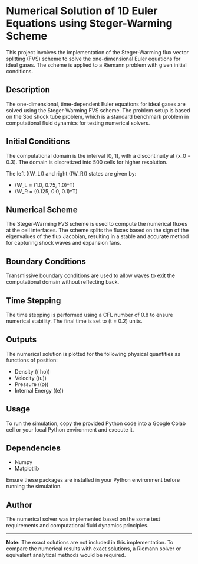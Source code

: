 
# Numerical Solution of 1D Euler Equations using Steger-Warming Scheme

This project involves the implementation of the Steger-Warming flux vector splitting (FVS) scheme to solve the one-dimensional Euler equations for ideal gases. The scheme is applied to a Riemann problem with given initial conditions.

## Description

The one-dimensional, time-dependent Euler equations for ideal gases are solved using the Steger-Warming FVS scheme. The problem setup is based on the Sod shock tube problem, which is a standard benchmark problem in computational fluid dynamics for testing numerical solvers.

## Initial Conditions

The computational domain is the interval [0, 1], with a discontinuity at \(x_0 = 0.3\). The domain is discretized into 500 cells for higher resolution.

The left (\(W_L\)) and right (\(W_R\)) states are given by:
- \(W_L = (1.0, 0.75, 1.0)^T\)
- \(W_R = (0.125, 0.0, 0.1)^T\)

## Numerical Scheme

The Steger-Warming FVS scheme is used to compute the numerical fluxes at the cell interfaces. The scheme splits the fluxes based on the sign of the eigenvalues of the flux Jacobian, resulting in a stable and accurate method for capturing shock waves and expansion fans.

## Boundary Conditions

Transmissive boundary conditions are used to allow waves to exit the computational domain without reflecting back.

## Time Stepping

The time stepping is performed using a CFL number of 0.8 to ensure numerical stability. The final time is set to \(t = 0.2\) units.

## Outputs

The numerical solution is plotted for the following physical quantities as functions of position:
- Density (\(
ho\))
- Velocity (\(u\))
- Pressure (\(p\))
- Internal Energy (\(e\))

## Usage

To run the simulation, copy the provided Python code into a Google Colab cell or your local Python environment and execute it.

## Dependencies

- Numpy
- Matplotlib

Ensure these packages are installed in your Python environment before running the simulation.

## Author

The numerical solver was implemented based on the some test requirements and computational fluid dynamics principles.

---

**Note:** The exact solutions are not included in this implementation. To compare the numerical results with exact solutions, a Riemann solver or equivalent analytical methods would be required.
